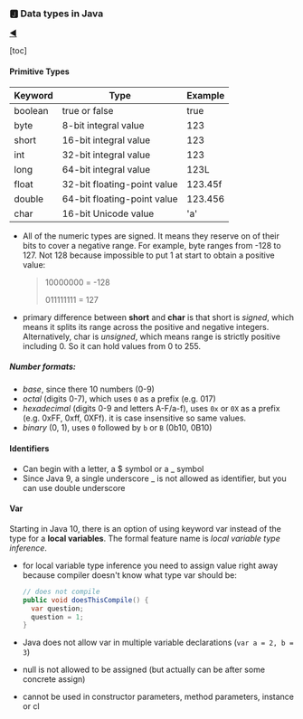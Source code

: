 ### 🅹 Data types in Java

[:arrow_backward:](../../backend_index)

[toc]

#### Primitive Types

| Keyword | Type                        | Example |
| ------- | --------------------------- | ------- |
| boolean | true or false               | true    |
| byte    | 8-bit integral value        | 123     |
| short   | 16-bit integral value       | 123     |
| int     | 32-bit integral value       | 123     |
| long    | 64-bit integral value       | 123L    |
| float   | 32-bit floating-point value | 123.45f |
| double  | 64-bit floating-point value | 123.456 |
| char    | 16-bit Unicode value        | 'a'     |

- All of the numeric types are signed. It means they reserve on of their bits to cover a negative range. For example, byte ranges from -128 to 127. Not 128 because impossible to put 1 at start to obtain a positive value:

  > 10000000 = -128
  >
  > 011111111 = 127

- primary difference between **short** and **char** is that short is *signed*, which means it splits its range across the positive and negative integers. Alternatively, char is *unsigned*, which means range is strictly positive including 0. So it can hold values from 0 to 255.

##### Number formats:

- *base*, since there 10 numbers (0-9)
- *octal* (digits 0-7), which uses `0` as a prefix (e.g. 017)
- *hexadecimal* (digits 0-9 and letters A-F/a-f), uses `0x` or `0X` as a prefix (e.g. 0xFF, 0xff, 0XFf). it is case insensitive so same values.
- *binary* (0, 1), uses `0` followed by `b` or `B` (0b10, 0B10)



#### Identifiers

- Can begin with a letter, a $ symbol or a _ symbol
- Since Java 9, a single underscore _ is not allowed as identifier, but you can use double underscore



#### Var

Starting in Java 10, there is an option of using keyword var instead of the type for a **local variables**. The formal feature name is *local variable type inference*. 

- for local variable type inference you need to assign value right away because compiler doesn't know what type var should be:

  ```java
  // does not compile
  public void doesThisCompile() {
  	var question;
  	question = 1;
  }
  ```

- Java does not allow var in multiple variable declarations (`var a = 2, b = 3`)

- null is not allowed to be assigned (but actually can be after some concrete assign)

- cannot be used in constructor parameters, method parameters, instance or cl